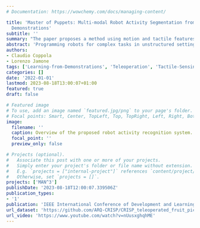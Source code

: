 ```yaml
---
# Documentation: https://wowchemy.com/docs/managing-content/

title: 'Master of Puppets: Multi-modal Robot Activity Segmentation from Teleoperated
  Demonstrations'
subtitle: ''
summary: "The paper proposes a method using motion and tactile features to automatically segment atomic actions from teleoperated demonstrations for complex robotic tasks, provides a dataset of pick-and-place teleoperation with a dexterous hand, and shows the proposed features generalize between episodes and similar objects while tactile sensing improves activity recognition within demonstrations."
abstract: 'Programming robots for complex tasks in unstructured settings (e.g., light manufacturing, extreme environments) cannot be accomplished solely by analytical methods. Learning from teleoperated human demonstrations is a promising approach to decrease the programming burden and to obtain more effective controllers. However, the recorded demonstrations need to be decomposed into atomic actions to facilitate the representation of the desired behaviour, which can be very challenging in real-world settings. In this study, we propose a method that uses features extracted from robot motion and tactile data to automatically segment atomic actions from a teleoperation sequence. We created a publicly available dataset with demonstrations of robotic pick-and-place of three different objects in single-object and cluttered situations. We use a custom-built teleoperation system that maps the user’s hand and fingertips poses into a three-fingered dexterous robot hand equipped with tactile sensors. Our findings suggest that the proposed feature set generalises the activities in different episodes of the same object and between items of similar size. Furthermore, they suggest that tactile sensing contributes to higher performance in recognising activities within demonstrations.'
authors:
- Claudio Coppola
- Lorenzo Jamone
tags: ['Learning-from-Demonstrations', 'Teleoperation', 'Tactile-Sensing', 'Activity-Recognition', 'Activity-Segmentation', 'Robot-Manipulation']
categories: []
date: '2022-01-01'
lastmod: 2023-08-18T13:00:07+01:00
featured: true
draft: false

# Featured image
# To use, add an image named `featured.jpg/png` to your page's folder.
# Focal points: Smart, Center, TopLeft, Top, TopRight, Left, Right, BottomLeft, Bottom, BottomRight.
image:
  filename: ''
  caption: Overview of the proposed robot activity recognition system.
  focal_point: ''
  preview_only: false

# Projects (optional).
#   Associate this post with one or more of your projects.
#   Simply enter your project's folder or file name without extension.
#   E.g. `projects = ["internal-project"]` references `content/project/deep-learning/index.md`.
#   Otherwise, set `projects = []`.
projects: ['MAN^3']
publishDate: '2023-08-18T12:00:07.339506Z'
publication_types:
- '1'
publication: 'IEEE International Conference of Development and Learning 2022'
url_dataset: 'https://github.com/ARQ-CRISP/CRISP_teleoperated_fruit_picking_dataset'
url_video: 'https://www.youtube.com/watch?v=nUusxghqhME'
---
```

